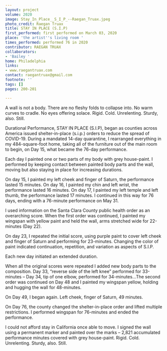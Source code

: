 ```yaml
---
layout: project
volume: 2020
image: Stay_In_Place__S_I_P_--Raegan_Truax.jpeg
photo_credit: Raegan Truax
title: STAY IN PLACE (S.I.P)
first_performed: first performed on March 03, 2020
place: 'the artist''s living room '
times_performed: performed 76 in 2020
contributor: RAEGAN TRUAX
collaborators:
- 'Bailey '
home: Philadelphia
links:
- www.raegantruax.com
contact: raegantruax@gmail.com
footnote: ''
tags: []
pages: 200-201

---
```


A wall is not a body. There are no fleshy folds to collapse into. No warm curves to cradle. No eyes offering solace. Rigid. Cold. Unrelenting. Sturdy, also. Still. 

Durational Performance, STAY IN PLACE (S.I.P), began as counties across America issued shelter-in-place (s.i.p.) orders to reduce the spread of COVID-19. During a mandated 14-day quarantine, I rearranged everything in my 484-square-foot home, taking all of the furniture out of the main room to begin, on Day 15, what became the 76-day performance. 

Each day I painted one or two parts of my body with grey house-paint. I performed by keeping contact between painted body parts and the wall, moving but also staying in place for increasing durations. 

On day 15, I painted my left cheek and finger of Saturn, the performance lasted 15 minutes. On day 16, I painted my chin and left wrist, the performance lasted 16 minutes. On day 17, I painted my left temple and left thumb, the performance lasted 17 minutes. I continued in this way for 76 days, ending with a 76-minute performance on May 31. 

I used information on the Santa Clara County public health order as an overarching score. When the first order was continued, I painted my wingspan with yellow paint and held the wall, arms stretched wide for 22-minutes (Day 22). 

On day 23, I repeated the initial score, using purple paint to cover left cheek and finger of Saturn and performing for 23-minutes. Changing the color of paint indicated continuation, repetition, and variation as aspects of S.I.P. 

Each new day initiated an extended duration. 

When all the original scores were repeated I added new body parts to the composition. Day 33, “reverse side of the left knee” performed for 33-minutes – Day 34, tip of one elbow, performed for 34-minutes…The second order was continued on Day 48 and I painted my wingspan yellow, holding and hugging the wall for 48-minutes. 

On Day 49, I began again. Left cheek, finger of Saturn, 49 minutes. 

On Day 76, the county changed the shelter-in-place order and lifted multiple restrictions. I performed wingspan for 76-minutes and ended the performance. 

I could not afford stay in California once able to move. I signed the wall using a permanent marker and painted over the marks – 2,821 accumulated performance minutes covered with grey house-paint. Rigid. Cold. Unrelenting. Sturdy, also. Still.
